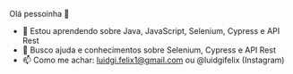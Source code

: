 Olá pessoinha 👋

- 🌱 Estou aprendendo sobre Java, JavaScript, Selenium, Cypress e API Rest
- 🤔 Busco ajuda e conhecimentos sobre Selenium, Cypress e API Rest
- 📫 Como me achar: luidgi.felix1@gmail.com ou @luidgifelix (Instagram)
